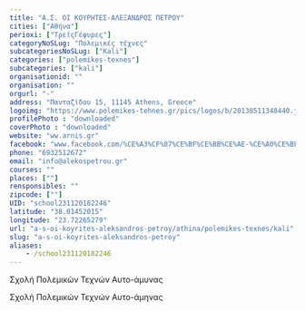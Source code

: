 ```yaml
---
title: "Α.Σ. ΟΙ ΚΟΥΡΗΤΕΣ-ΑΛΕΞΑΝΔΡΟΣ ΠΕΤΡΟΥ"
cities: ["Αθήνα"]
perioxi: ["ΤρείςΓέφυρες"]
categoryNoSLug: "Πολεμικές τέχνες"
subcategoriesNoSLug: ["Kali"]
categories: ["polemikes-texnes"]
subcategories: ["kali"]
organisationid: ""
organisation: ""
orgurl: "-"
address: "Πανταζίδου 15, 11145 Athens, Greece"
logoimg: "https://www.polemikes-tehnes.gr/pics/logos/b/20138511348440.jpg"
profilePhoto : "downloaded"
coverPhoto : "downloaded"
website: "ww.arnis.gr"
facebook: "www.facebook.com/%CE%A3%CF%87%CE%BF%CE%BB%CE%AE-%CE%A0%CE%BF%CE%BB%CE%B5%CE%BC%CE%B9%CE%BA%CF%8E%CE%BD-%CE%A4%CE%B5%CF%87%CE%BD%CF%8E%CE%BD-KaliArnisEscrima-Philipino-Jeet-Kune-Do/289628341087148"
phone: "6932512672"
email: "info@alekospetrou.gr"
courses: ""
places: [""]
rensponsibles: ""
zipcode: [""]
UID: "school231120182246"
latitude: "38.01452015"
longitude: "23.72265279"
url: "a-s-oi-koyrites-aleksandros-petroy/athina/polemikes-texnes/kali"
slug: "a-s-oi-koyrites-aleksandros-petroy"
aliases:
    - /school231120182246
---
```



Σχολή Πολεμικών Τεχνών Αυτο-άμυνας

Σχολή Πολεμικών Τεχνών Αυτο-άμηνας